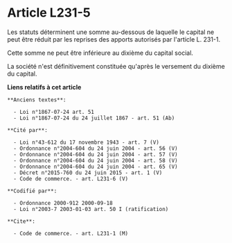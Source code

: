 # Article L231-5

Les statuts déterminent une somme au-dessous de laquelle le capital ne peut être réduit par les reprises des apports
autorisés par l'article L. 231-1.

Cette somme ne peut être inférieure au dixième du capital social.

La société n'est définitivement constituée qu'après le versement du dixième du capital.

**Liens relatifs à cet article**

	**Anciens textes**:

	  - Loi n°1867-07-24 art. 51
	  - Loi n°1867-07-24 du 24 juillet 1867 - art. 51 (Ab)

	**Cité par**:

	  - Loi n°43-612 du 17 novembre 1943 - art. 7 (V)
	  - Ordonnance n°2004-604 du 24 juin 2004 - art. 56 (V)
	  - Ordonnance n°2004-604 du 24 juin 2004 - art. 57 (V)
	  - Ordonnance n°2004-604 du 24 juin 2004 - art. 58 (V)
	  - Ordonnance n°2004-604 du 24 juin 2004 - art. 65 (V)
	  - Décret n°2015-760 du 24 juin 2015 - art. 1 (V)
	  - Code de commerce. - art. L231-6 (V)

	**Codifié par**:

	  - Ordonnance 2000-912 2000-09-18
	  - Loi n°2003-7 2003-01-03 art. 50 I (ratification)

	**Cite**:

	  - Code de commerce. - art. L231-1 (M)
